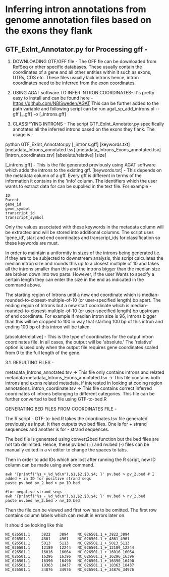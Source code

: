 # Inferring intron annotations from genome annotation files based on the exons they flank

## GTF_ExInt_Annotator.py for Processing gff -

1. DOWNLOADING GTF/GFF file -
The GFF fle can be downloaded from RefSeq or other specific databases.
These usually contain the coordinates of a gene and all other entities within it such as exons, UTRs, CDS etc.
These files usually lack introns hence, intron coordinates need to be inferred from the exon coordinates.

2. USING AGAT software TO INFER INTRON COORDINATES-
It's pretty easy to install and can be found here -  https://github.com/NBISweden/AGAT
This can be further added to the path variable and following script can be run
agat_sp_add_introns.pl --gff [_.gff] -o [_introns.gff]

3. CLASSIFYING INTRONS -
The script GTF_ExInt_Annotator.py specifically annotates all the inferred introns based on the exons they flank. The usage is -

python GTF_ExInt_Annotator.py [_introns.gff] [keywords.txt] [metadata_Introns_annotated.tsv] [metadata_Introns_Exons_annotated.tsv][intron_coordinates.tsv] [absolute/relative] [size]

[_introns.gff] - This is the file generated previously using AGAT software which adds the introns to the existing gff.
[keywords.txt] - This depends on the metadata column of a gff. Every gff is different in terms of the information it contains in the 'info' column.
The identifiers which the user wants to extract data for can be supplied in the text file. For example -

```
ID
Parent
gene_id
gene_symbol
transcript_id
transcript_symbol

```
Only the values associated with these keywords in the metadata column will be extracted and will be stored into additional
columns.
The script uses 'gene_id', start and end coordinates and transcript_ids for classification so these keywords are must.

In order to maintain a uniformity in sizes of the introns being generated i.e. if they are to be subjected to downstream
analysis, this script calculates the median intron size and rounds this up to a closest multiple of 10 and takes all the
introns smaller than this and the introns bigger than the median size are broken down into two parts. However, if the user
Wants to specify a certain length they can enter the size in the end as indicated in the command above.

The starting region of Introns until a new end coordinate which is median-rounded-to-closest-multiple-of-10 (or user-specified length) bp apart.
The ending region of Introns but a new start coordinate which is median-rounded-to-closest-multiple-of-10 (or user-specified length) bp upstream of
end coordinate.
For example if median intron size is 96, introns bigger than this will be cropped to 100 in way that starting 100 bp of
this intron and ending 100 bp of this intron will be taken.

[absolute/relative] - This is the type of coordinates for the output intron coordinates file. In all cases, the output will be 'absolute.' The 'relative' option is used only when the output file requires gene coordinates scaled from 0 to the full length of the gene.

3.1. RESULTING FILES -

metadata_Introns_annotated.tsv -> This file only contains introns and related metadata
metadata_Introns_Exons_annotated.tsv -> This file contains both introns and exons related metadata, if interested in looking at coding region annotations.
intron_coordinate.tsv -> This file contains correct inferred coordinates of introns belonging to different categories. 
This file can be further converted to bed file using 
GTF-to-bed.R 

GENERATING BED FILES FROM COORDINATES FILE -

The R script - GTF-to-bed.R takes the coordinates.tsv file generated previously as input.
It then outputs two bed files. One is for + strand sequences and another is for - strand sequences.

The bed file is generated using convert2bed function but the bed files are not tab delimited. Hence, these pv.bed (+) and
nv.bed (-) files can be manually edited in a vi editor to change the spaces to tabs.

Then in order to add IDs which are lost after running the R script, new ID column can be made using awk command.

```
awk '{printf("%s_+_%d_%d\n"),$1,$2,$3,$4; }' pv.bed > pv_2.bed # I added + in ID for positive strand seqs
paste pv.bed pv_2.bed > pv_ID.bed

#for negative strand seqs -
awk '{printf("%s_-_%d_%d\n"),$1,$2,$3,$4; }' nv.bed > nv_2.bed
paste nv.bed nv_2.bed > nv_ID.bed
```
Then the file can be viewed and first row has to be omitted. The first row contains column labels which can result in errors later on.

It should be looking like this

```
NC_026501.1     3822    3894    NC_026501.1_+_3822_3894
NC_026501.1     4861    4961    NC_026501.1_+_4861_4961
NC_026501.1     5013    5113    NC_026501.1_+_5013_5113
NC_026501.1     12189   12244   NC_026501.1_+_12189_12244
NC_026501.1     16016   16064   NC_026501.1_+_16016_16064
NC_026501.1     16296   16396   NC_026501.1_+_16296_16396
NC_026501.1     16390   16490   NC_026501.1_+_16390_16490
NC_026501.1     18363   18437   NC_026501.1_+_18363_18437
NC_026501.1     34876   34976   NC_026501.1_+_34876_34976

```
